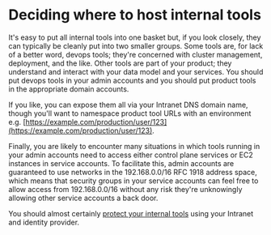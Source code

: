 # Deciding where to host internal tools

It's easy to put all internal tools into one basket but, if you look closely, they can typically be cleanly put into two smaller groups. Some tools are, for lack of a better word, devops tools; they're concerned with cluster management, deployment, and the like. Other tools are part of your product; they understand and interact with your data model and your services. You should put devops tools in your admin accounts and you should put product tools in the appropriate domain accounts.

If you like, you can expose them all via your Intranet DNS domain name, though you'll want to namespace product tool URLs with an environment e.g. [https://example.com/production/user/123](https://example.com/production/user/123).

Finally, you are likely to encounter many situations in which tools running in your admin accounts need to access either control plane services or EC2 instances in service accounts. To facilitate this, admin accounts are guaranteed to use networks in the 192.168.0.0/16 RFC 1918 address space, which means that security groups in your service accounts can feel free to allow access from 192.168.0.0/16 without any risk they're unknowingly allowing other service accounts a back door.

You should almost certainly [protect your internal tools](https://github.com/src-bin/substrate-manual/blob/main/protecting-internal-websites/README.md) using your Intranet and identity provider.
